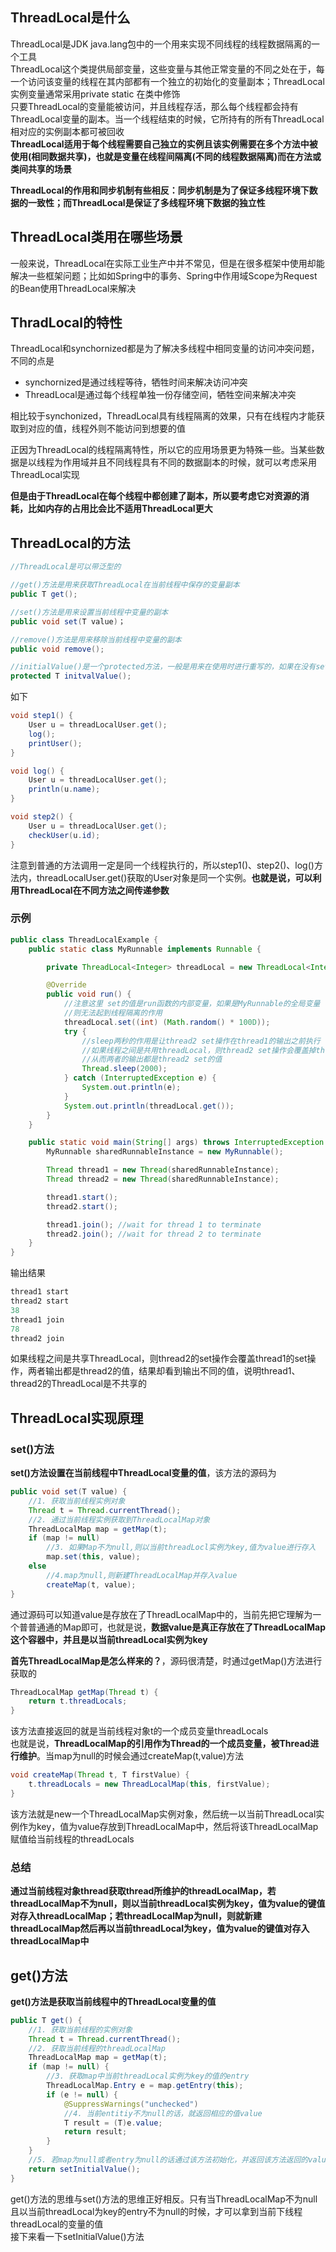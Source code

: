 ## ThreadLocal是什么  
ThreadLocal是JDK java.lang包中的一个用来实现不同线程的线程数据隔离的一个工具  
ThreadLocal这个类提供局部变量，这些变量与其他正常变量的不同之处在于，每一个访问该变量的线程在其内部都有一个独立的初始化的变量副本；ThreadLocal实例变量通常采用private static 在类中修饰  
只要ThreadLocal的变量能被访问，并且线程存活，那么每个线程都会持有ThreadLocal变量的副本。当一个线程结束的时候，它所持有的所有ThreadLocal相对应的实例副本都可被回收  
**ThreadLocal适用于每个线程需要自己独立的实例且该实例需要在多个方法中被使用(相同数据共享)，也就是变量在线程间隔离(不同的线程数据隔离)而在方法或类间共享的场景**  
    
**ThreadLocal的作用和同步机制有些相反：同步机制是为了保证多线程环境下数据的一致性；而ThreadLocal是保证了多线程环境下数据的独立性**  
## ThreadLocal类用在哪些场景  
一般来说，ThreadLocal在实际工业生产中并不常见，但是在很多框架中使用却能解决一些框架问题；比如如Spring中的事务、Spring中作用域Scope为Request的Bean使用ThreadLocal来解决  

## ThradLocal的特性  
ThreadLocal和synchornized都是为了解决多线程中相同变量的访问冲突问题，不同的点是  
+ synchornized是通过线程等待，牺牲时间来解决访问冲突  
+ ThreadLocal是通过每个线程单独一份存储空间，牺牲空间来解决冲突  
  
相比较于synchonized，ThreadLocal具有线程隔离的效果，只有在线程内才能获取到对应的值，线程外则不能访问到想要的值  
  
正因为ThreadLocal的线程隔离特性，所以它的应用场景更为特殊一些。当某些数据是以线程为作用域并且不同线程具有不同的数据副本的时候，就可以考虑采用ThreadLocal实现  
  
**但是由于ThreadLocal在每个线程中都创建了副本，所以要考虑它对资源的消耗，比如内存的占用比会比不适用ThreadLocal更大**  

## ThreadLocal的方法  
```java
//ThreadLocal是可以带泛型的

//get()方法是用来获取ThreadLocal在当前线程中保存的变量副本  
public T get();

//set()方法是用来设置当前线程中变量的副本
public void set(T value)；

//remove()方法是用来移除当前线程中变量的副本
public void remove();

//initialValue()是一个protected方法，一般是用来在使用时进行重写的，如果在没有set()的时候就是用get()，会调用initialValue()方法初始化内容  
protected T initvalValue();
```  
如下  
```java
void step1() {
    User u = threadLocalUser.get();
    log();
    printUser();
}

void log() {
    User u = threadLocalUser.get();
    println(u.name);
}

void step2() {
    User u = threadLocalUser.get();
    checkUser(u.id);
}
```  
注意到普通的方法调用一定是同一个线程执行的，所以step1()、step2()、log()方法内，threadLocalUser.get()获取的User对象是同一个实例。**也就是说，可以利用ThreadLocal在不同方法之间传递参数**  
### 示例  
```java
public class ThreadLocalExample {
    public static class MyRunnable implements Runnable {

        private ThreadLocal<Integer> threadLocal = new ThreadLocal<Integer>();

        @Override
        public void run() {
            //注意这里 set的值是run函数的内部变量，如果是MyRunnable的全局变量
            //则无法起到线程隔离的作用
            threadLocal.set((int) (Math.random() * 100D));
            try {
                //sleep两秒的作用是让thread2 set操作在thread1的输出之前执行
                //如果线程之间是共用threadLocal，则thread2 set操作会覆盖掉thread1的set操作
                //从而两者的输出都是thread2 set的值
                Thread.sleep(2000);
            } catch (InterruptedException e) {
                System.out.println(e);
            }
            System.out.println(threadLocal.get());
        }
    }

    public static void main(String[] args) throws InterruptedException {
        MyRunnable sharedRunnableInstance = new MyRunnable();

        Thread thread1 = new Thread(sharedRunnableInstance);
        Thread thread2 = new Thread(sharedRunnableInstance);

        thread1.start();
        thread2.start();

        thread1.join(); //wait for thread 1 to terminate
        thread2.join(); //wait for thread 2 to terminate
    }
}
```    
输出结果  
```java
thread1 start
thread2 start
38
thread1 join
78
thread2 join
```  
如果线程之间是共享ThreadLocal，则thread2的set操作会覆盖thread1的set操作，两者输出都是thread2的值，结果却看到输出不同的值，说明thread1、thread2的ThreadLocal是不共享的  
## ThreadLocal实现原理  
### set()方法  
**set()方法设置在当前线程中ThreadLocal变量的值**，该方法的源码为  
```java
public void set(T value) {
    //1. 获取当前线程实例对象
    Thread t = Thread.currentThread();
    //2. 通过当前线程实例获取到ThreadLocalMap对象
    ThreadLocalMap map = getMap(t);
    if (map != null)
        //3. 如果Map不为null,则以当前threadLocl实例为key,值为value进行存入
        map.set(this, value);
    else
        //4.map为null,则新建ThreadLocalMap并存入value
        createMap(t, value);
}
```  
通过源码可以知道value是存放在了ThreadLocalMap中的，当前先把它理解为一个普普通通的Map即可，也就是说，**数据value是真正存放在了ThreadLocalMap这个容器中，并且是以当前threadLocal实例为key**  
  
**首先ThreadLocalMap是怎么样来的？**，源码很清楚，时通过getMap()方法进行获取的  
```java
ThreadLocalMap getMap(Thread t) {
    return t.threadLocals;
}
```  
该方法直接返回的就是当前线程对象t的一个成员变量threadLocals  
也就是说，**ThreadLocalMap的引用作为Thread的一个成员变量，被Thread进行维护**。当map为null的时候会通过createMap(t,value)方法  
```java
void createMap(Thread t, T firstValue) {
    t.threadLocals = new ThreadLocalMap(this, firstValue);
}
```  
该方法就是new一个ThreadLocalMap实例对象，然后统一以当前ThreadLocal实例作为key，值为value存放到ThreadLocalMap中，然后将该ThreadLocalMap赋值给当前线程的threadLocals  
### 总结  
**通过当前线程对象thread获取thread所维护的threadLocalMap，若threadLocalMap不为null，则以当前threadLocal实例为key，值为value的键值对存入threadLocalMap；若threadLocalMap为null，则就新建threadLocalMap然后再以当前threadLocal为key，值为value的键值对存入threadLocalMap中**  
## get()方法  
**get()方法是获取当前线程中的ThreadLocal变量的值**  
```java
public T get() {
    //1. 获取当前线程的实例对象
    Thread t = Thread.currentThread();
    //2. 获取当前线程的threadLocalMap
    ThreadLocalMap map = getMap(t);
    if (map != null) {
        //3. 获取map中当前threadLocal实例为key的值的entry
        ThreadLocalMap.Entry e = map.getEntry(this);
        if (e != null) {
            @SuppressWarnings("unchecked")
            //4. 当前entitiy不为null的话，就返回相应的值value
            T result = (T)e.value;
            return result;
        }
    }
    //5. 若map为null或者entry为null的话通过该方法初始化，并返回该方法返回的value
    return setInitialValue();
}
```  
get()方法的思维与set()方法的思维正好相反。只有当ThreadLocalMap不为null且以当前threadLocal为key的entry不为null的时候，才可以拿到当前下线程threadLocal的变量的值  
接下来看一下setInitialValue()方法  
```java

```








 

